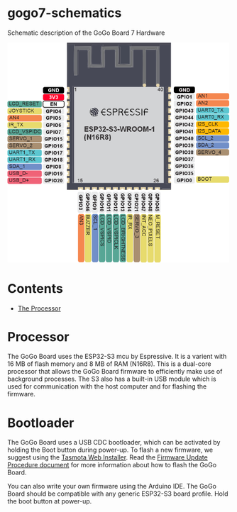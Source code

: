 # gogo7-schematics
Schematic description of the GoGo Board 7 Hardware

<img src="images/ESP32-S3%20GoGo7%20Pinout.png" width="500">

# Contents

- [The Processor](#Processor)





# Processor

The GoGo Board uses the ESP32-S3 mcu by Espressive. It is a varient with 16 MB of flash memory and 8 MB of RAM (N16R8). This is a dual-core processor that allows the GoGo Board firmware to efficiently make use of background processes. The S3 also has a built-in USB module which is used for communication with the host computer and for flashing the firmware. 

# Bootloader

The GoGo Board uses a USB CDC bootloader, which can be activated by holding the Boot button during power-up. To flash a new firmware, we suggest using the [Tasmota Web Installer](https://tasmota.github.io/install/). Read the [Firmware Update Procedure document](https://docs.google.com/document/d/1wkHplLRawxpCvvXY5K_7zhaUBPVLWB5iVyL8zbxunkI/edit?tab=t.0#heading=h.g8lrajqe9t70)  for more information about how to flash the GoGo Board.

You can also write your own firmware using the Arduino IDE. The GoGo Board should be compatible with any generic ESP32-S3 board profile. Hold the boot button at power-up.  





